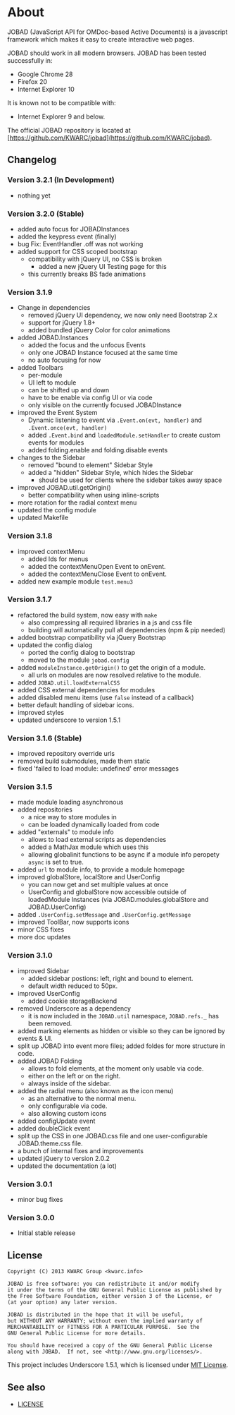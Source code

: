 # About

JOBAD (JavaScript API for OMDoc-based Active Documents) is a javascript framework which makes it easy to create interactive web pages. 

JOBAD should work in all modern browsers. JOBAD has been tested successfully in: 

* Google Chrome 28
* Firefox 20
* Internet Explorer 10

It is known not to be compatible with: 

* Internet Explorer 9 and below. 

The official JOBAD repository is located at [https://github.com/KWARC/jobad](https://github.com/KWARC/jobad). 

## Changelog
### Version 3.2.1 (In Development)
* nothing yet

### Version 3.2.0 (Stable)
* added auto focus for JOBADInstances
* added the keypress event (finally)
* bug Fix: EventHandler .off was not working
* added support for CSS scoped bootstrap
	* compatibility with jQuery UI, no CSS is broken
		* added a new jQuery UI Testing page for this
	* this currently breaks BS fade animations


### Version 3.1.9 
* Change in dependencies
	* removed jQuery UI dependency, we now only need Bootstrap 2.x
	* support for jQuery 1.8+
	* added bundled jQuery Color for color animations
* added JOBAD.Instances
	* added the focus and the unfocus Events
	* only one JOBAD Instance focused at the same time
	* no auto focusing for now
* added Toolbars
	* per-module
	* UI left to module
	* can be shifted up and down
	* have to be enable via config UI or via code
	* only visible on the currently focused JOBADInstance
* improved the Event System
	* Dynamic listening to event via `.Event.on(evt, handler)` and `.Event.once(evt, handler)`
	* added `.Event.bind` and `loadedModule.setHandler` to create custom events for modules
	* added folding.enable and folding.disable events
* changes to the Sidebar
	* removed "bound to element" Sidebar Style 
	* added a "hidden" Sidebar Style, which hides the Sidebar
		* should be used for clients where the sidebar takes away space
* improved JOBAD.util.getOrigin()
	* better compatibility when using inline-scripts
* more rotation for the radial context menu
* updated the config module
* updated Makefile

### Version 3.1.8
* improved contextMenu
	* added Ids for menus
	* added the contextMenuOpen Event to onEvent. 
	* added the contextMenuClose Event to onEvent. 
* added new example module `test.menu3`

### Version 3.1.7
* refactored the build system, now easy with `make`
	* also compressing all required libraries in a js and css file
	* building will automatically pull all dependencies (npm & pip needed)
* added bootstrap compatibility via jQuery Bootstrap
* updated the config dialog
	* ported the config dialog to bootstrap
	* moved to the module `jobad.config`
* added `moduleInstance.getOrigin()` to get the origin of a module. 
	* all urls on modules are now resolved relative to the module. 
* added `JOBAD.util.loadExternalCSS`
* added CSS external dependencies for modules
* added disabled menu items (use `false` instead of a callback)
* better default handling of sidebar icons. 
* improved styles
* updated underscore to version 1.5.1


### Version 3.1.6 (Stable)
* improved repository override urls
* removed build submodules, made them static
* fixed 'failed to load module: undefined' error messages

### Version 3.1.5
* made module loading asynchronous 
* added repositories
	* a nice way to store modules in
	* can be loaded dynamically loaded from code
* added "externals" to module info
	* allows to load external scripts as dependencies
	* added a MathJax module which uses this
	* allowing globalinit functions to be async if a module info peropety `async` is set to true. 
* added `url` to module info, to provide a module homepage
* improved globalStore, localStore and UserConfig
	* you can now get and set multiple values at once
	* UserConfig and globalStore now accessible outside of loadedModule Instances (via JOBAD.modules.globalStore and JOBAD.UserConfig)
* added `.UserConfig.setMessage` and `.UserConfig.getMessage`
* improved ToolBar, now supports icons
* minor CSS fixes
* more doc updates

### Version 3.1.0
* improved Sidebar
	* added sidebar postions: left, right and bound to element. 
	* default width reduced to 50px. 
* improved UserConfig
	* added cookie storageBackend
* removed Underscore as a dependency
	* it is now included in the `JOBAD.util` namespace, `JOBAD.refs._` has been removed. 
* added marking elements as hidden or visible so they can be ignored by events & UI. 
* split up JOBAD into event more files; added foldes for more structure in code. 
* added JOBAD Folding
	* allows to fold elements, at the moment only usable via code. 
	* either on the left or on the right. 
	* always inside of the sidebar. 
* added the radial menu (also known as the icon menu)
	* as an alternative to the normal menu. 
	* only configurable via code. 
	* also allowing custom icons
* added configUpdate event
* added doubleClick event
* split up the CSS in one JOBAD.css file and one user-configurable JOBAD.theme.css file. 
* a bunch of internal fixes and improvements
* updated jQuery to version 2.0.2
* updated the documentation (a lot)

### Version 3.0.1
* minor bug fixes

### Version 3.0.0
* Initial stable release

## License

	Copyright (C) 2013 KWARC Group <kwarc.info>
	
	JOBAD is free software: you can redistribute it and/or modify
	it under the terms of the GNU General Public License as published by
	the Free Software Foundation, either version 3 of the License, or
	(at your option) any later version.
	
	JOBAD is distributed in the hope that it will be useful,
	but WITHOUT ANY WARRANTY; without even the implied warranty of
	MERCHANTABILITY or FITNESS FOR A PARTICULAR PURPOSE.  See the
	GNU General Public License for more details.
	
	You should have received a copy of the GNU General Public License
	along with JOBAD.  If not, see <http://www.gnu.org/licenses/>.

This project includes Underscore 1.5.1, which is licensed under [MIT License](https://github.com/documentcloud/underscore/blob/master/LICENSE). 

## See also

* [LICENSE](../../LICENSE)